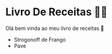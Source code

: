 # Livro De Receitas :woman_cook:

Olá bem vinda ao meu livro de receitas :wave:

- Strogonoff de Frango
- Pave

